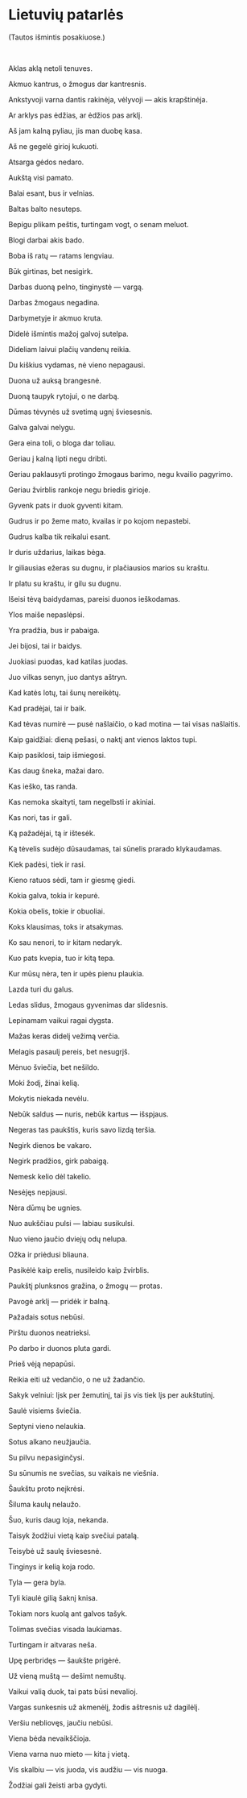 # Lietuvių patarlės
(Tautos išmintis posakiuose.)

<br>

Aklas aklą netoli tenuves.

Akmuo kantrus, o žmogus dar kantresnis.

Ankstyvoji varna dantis rakinėja, vėlyvoji — akis krapštinėja.

Ar arklys pas ėdžias, ar ėdžios pas arklį.

Aš jam kalną pyliau, jis man duobę kasa.

Aš ne gegelė girioj kukuoti.

Atsarga gėdos nedaro.

Aukštą visi pamato.

Balai esant, bus ir velnias.

Baltas balto nesuteps.

Bepigu plikam peštis, turtingam vogt, o senam meluot.

Blogi darbai akis bado.

Boba iš ratų — ratams lengviau.

Būk girtinas, bet nesigirk.

Darbas duoną pelno, tinginystė — vargą.

Darbas žmogaus negadina.

Darbymetyje ir akmuo kruta.

Didelė išmintis mažoj galvoj sutelpa.

Dideliam laivui plačių vandenų reikia.

Du kiškius vydamas, nė vieno nepagausi.

Duona už auksą brangesnė.

Duoną taupyk rytojui, o ne darbą.

Dūmas tėvynės už svetimą ugnį šviesesnis.

Galva galvai nelygu.

Gera eina toli, o bloga dar toliau.

Geriau į kalną lipti negu dribti.

Geriau paklausyti protingo žmogaus barimo, negu kvailio pagyrimo.

Geriau žvirblis rankoje negu briedis girioje.

Gyvenk pats ir duok gyventi kitam.

Gudrus ir po žeme mato, kvailas ir po kojom nepastebi.

Gudrus kalba tik reikalui esant.

Ir duris uždarius, laikas bėga.

Ir giliausias ežeras su dugnu, ir plačiausios marios su kraštu.

Ir platu su kraštu, ir gilu su dugnu.

Išeisi tėvą baidydamas, pareisi duonos ieškodamas.

Ylos maiše nepaslėpsi.

Yra pradžia, bus ir pabaiga.

Jei bijosi, tai ir baidys.

Juokiasi puodas, kad katilas juodas.

Juo vilkas senyn, juo dantys aštryn.

Kad katės lotų, tai šunų nereikėtų.

Kad pradėjai, tai ir baik.

Kad tėvas numirė — pusė našlaičio, o kad motina — tai visas našlaitis.

Kaip gaidžiai: dieną pešasi, o naktį ant vienos laktos tupi.

Kaip pasiklosi, taip išmiegosi.

Kas daug šneka, mažai daro.

Kas ieško, tas randa.

Kas nemoka skaityti, tam negelbsti ir akiniai.

Kas nori, tas ir gali.

Ką pažadėjai, tą ir ištesėk.

Ką tėvelis sudėjo dūsaudamas, tai sūnelis prarado klykaudamas.

Kiek padėsi, tiek ir rasi.

Kieno ratuos sėdi, tam ir giesmę giedi.

Kokia galva, tokia ir kepurė.

Kokia obelis, tokie ir obuoliai.

Koks klausimas, toks ir atsakymas.

Ko sau nenori, to ir kitam nedaryk.

Kuo pats kvepia, tuo ir kitą tepa.

Kur mūsų nėra, ten ir upės pienu plaukia.

Lazda turi du galus.

Ledas slidus, žmogaus gyvenimas dar slidesnis.

Lepinamam vaikui ragai dygsta.

Mažas keras didelį vežimą verčia.

Melagis pasaulį pereis, bet nesugrįš.

Mėnuo šviečia, bet nešildo.

Moki žodį, žinai kelią.

Mokytis niekada nevėlu.

Nebūk saldus — nuris, nebūk kartus — išspjaus.

Negeras tas paukštis, kuris savo lizdą teršia.

Negirk dienos be vakaro.

Negirk pradžios, girk pabaigą.

Nemesk kelio dėl takelio.

Nesėjęs nepjausi.

Nėra dūmų be ugnies.

Nuo aukščiau pulsi — labiau susikulsi.

Nuo vieno jaučio dviejų odų nelupa.

Ožka ir priėdusi bliauna.

Pasikėlė kaip erelis, nusileido kaip žvirblis.

Paukštį plunksnos gražina, o žmogų — protas.

Pavogė arklį — pridėk ir balną.

Pažadais sotus nebūsi.

Pirštu duonos neatrieksi.

Po darbo ir duonos pluta gardi.

Prieš vėją nepapūsi.

Reikia eiti už vedančio, o ne už žadančio.

Sakyk velniui: lįsk per žemutinį, tai jis vis tiek lįs per aukštutinį.

Saulė visiems šviečia.

Septyni vieno nelaukia.

Sotus alkano neužjaučia.

Su pilvu nepasiginčysi.

Su sūnumis ne svečias, su vaikais ne viešnia.

Šaukštu proto neįkrėsi.

Šiluma kaulų nelaužo.

Šuo, kuris daug loja, nekanda.

Taisyk žodžiui vietą kaip svečiui patalą.

Teisybė už saulę šviesesnė.

Tinginys ir kelią koja rodo.

Tyla — gera byla.

Tyli kiaulė gilią šaknį knisa.

Tokiam nors kuolą ant galvos tašyk.

Tolimas svečias visada laukiamas.

Turtingam ir aitvaras neša.

Upę perbridęs — šaukšte prigėrė.

Už vieną muštą — dešimt nemuštų.

Vaikui valią duok, tai pats būsi nevalioj.

Vargas sunkesnis už akmenėlį, žodis aštresnis už dagilėlį.

Veršiu nebliovęs, jaučiu nebūsi.

Viena bėda nevaikščioja.

Viena varna nuo mieto — kita į vietą.

Vis skalbiu — vis juoda, vis audžiu — vis nuoga.

Žodžiai gali žeisti arba gydyti.
